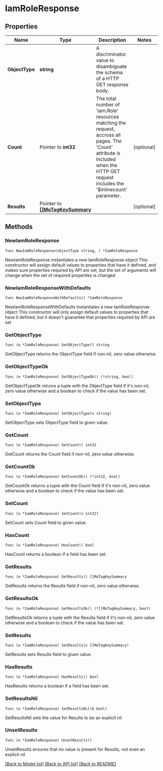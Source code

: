 # IamRoleResponse

## Properties

Name | Type | Description | Notes
------------ | ------------- | ------------- | -------------
**ObjectType** | **string** | A discriminator value to disambiguate the schema of a HTTP GET response body. | 
**Count** | Pointer to **int32** | The total number of &#39;iam.Role&#39; resources matching the request, accross all pages. The &#39;Count&#39; attribute is included when the HTTP GET request includes the &#39;$inlinecount&#39; parameter. | [optional] 
**Results** | Pointer to [**[]MoTagKeySummary**](mo.TagKeySummary.md) |  | [optional] 

## Methods

### NewIamRoleResponse

`func NewIamRoleResponse(objectType string, ) *IamRoleResponse`

NewIamRoleResponse instantiates a new IamRoleResponse object
This constructor will assign default values to properties that have it defined,
and makes sure properties required by API are set, but the set of arguments
will change when the set of required properties is changed

### NewIamRoleResponseWithDefaults

`func NewIamRoleResponseWithDefaults() *IamRoleResponse`

NewIamRoleResponseWithDefaults instantiates a new IamRoleResponse object
This constructor will only assign default values to properties that have it defined,
but it doesn't guarantee that properties required by API are set

### GetObjectType

`func (o *IamRoleResponse) GetObjectType() string`

GetObjectType returns the ObjectType field if non-nil, zero value otherwise.

### GetObjectTypeOk

`func (o *IamRoleResponse) GetObjectTypeOk() (*string, bool)`

GetObjectTypeOk returns a tuple with the ObjectType field if it's non-nil, zero value otherwise
and a boolean to check if the value has been set.

### SetObjectType

`func (o *IamRoleResponse) SetObjectType(v string)`

SetObjectType sets ObjectType field to given value.


### GetCount

`func (o *IamRoleResponse) GetCount() int32`

GetCount returns the Count field if non-nil, zero value otherwise.

### GetCountOk

`func (o *IamRoleResponse) GetCountOk() (*int32, bool)`

GetCountOk returns a tuple with the Count field if it's non-nil, zero value otherwise
and a boolean to check if the value has been set.

### SetCount

`func (o *IamRoleResponse) SetCount(v int32)`

SetCount sets Count field to given value.

### HasCount

`func (o *IamRoleResponse) HasCount() bool`

HasCount returns a boolean if a field has been set.

### GetResults

`func (o *IamRoleResponse) GetResults() []MoTagKeySummary`

GetResults returns the Results field if non-nil, zero value otherwise.

### GetResultsOk

`func (o *IamRoleResponse) GetResultsOk() (*[]MoTagKeySummary, bool)`

GetResultsOk returns a tuple with the Results field if it's non-nil, zero value otherwise
and a boolean to check if the value has been set.

### SetResults

`func (o *IamRoleResponse) SetResults(v []MoTagKeySummary)`

SetResults sets Results field to given value.

### HasResults

`func (o *IamRoleResponse) HasResults() bool`

HasResults returns a boolean if a field has been set.

### SetResultsNil

`func (o *IamRoleResponse) SetResultsNil(b bool)`

 SetResultsNil sets the value for Results to be an explicit nil

### UnsetResults
`func (o *IamRoleResponse) UnsetResults()`

UnsetResults ensures that no value is present for Results, not even an explicit nil

[[Back to Model list]](../README.md#documentation-for-models) [[Back to API list]](../README.md#documentation-for-api-endpoints) [[Back to README]](../README.md)


